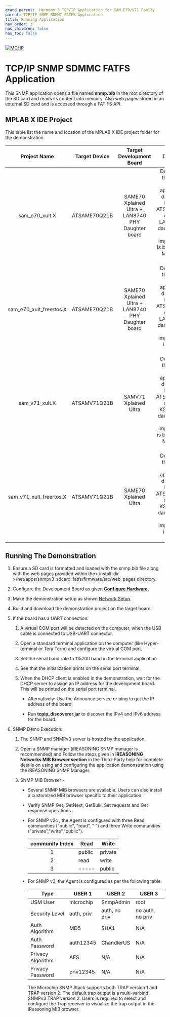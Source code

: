 ```yaml
---
grand_parent:  Harmony 3 TCP/IP Application for SAM E70/V71 Family
parent: TCP/IP SNMP SDMMC FATFS Application
title: Running Application
nav_order: 3
has_children: false
has_toc: false
---
```

[![MCHP](https://www.microchip.com/ResourcePackages/Microchip/assets/dist/images/logo.png)](https://www.microchip.com)

# TCP/IP SNMP SDMMC FATFS Application
This SNMP application opens a file named **snmp.bib** in the root directory of the SD card and reads its content into memory. Also web pages stored in an external SD card and is accessed through a FAT FS API.


## MPLAB X IDE Project
This table list the name and location of the MPLAB X IDE project folder for the demonstration.

|Project Name|  Target Device|  Target Development Board | Description  |
|:-------------:|:---------:|:---------:|:---------:|
|sam_e70_xult.X | ATSAME70Q21B | SAME70 Xplained Ultra + LAN8740 PHY Daughter board | Demonstrates the  SNMPv3 SDCARD application on development board with ATSAME70Q21B device and LAN8740 PHY daughter board. This implementation is based on Bare Metal ( non-RTOS).  |
|sam_e70_xult_freertos.X | ATSAME70Q21B | SAME70 Xplained Ultra + LAN8740 PHY Daughter board | Demonstrates the  SNMPv3 SDCARD application on development board with ATSAME70Q21B device and LAN8740 PHY daughter board. This implementation is based on Freertos.  |
|sam_v71_xult.X | ATSAMV71Q21B | SAMV71 Xplained Ultra | Demonstrates the  SNMPv3 SDCARD application on development board with ATSAMV71Q21B device and KSZ8061 PHY daughter board. This implementation is based on Bare Metal (non-RTOS).  |
|sam_v71_xult_freertos.X | ATSAMV71Q21B | SAME70 Xplained Ultra | Demonstrates the  SNMPv3 SDCARD application on development board with ATSAMV71Q21B device and KSZ8061 PHY daughter board. This implementation is based on Freertos.  |


## Running The Demonstration

1. Ensure a SD card is formatted and loaded with the snmp.bib file along with the web pages provided within the< install-dir >/net/apps/snmpv3_sdcard_fatfs/firmware/src/web_pages directory. 

2. Configure the Development Board as given  **[Configure Hardware](readme_hardware_configuration.md)**.

3. Make the demonstration setup as shown [Network Setup](../../readme.md).

4. Build and download the demonstration project on the target board.

5. If the board has a UART connection:

    1. A virtual COM port will be detected on the computer, when the USB cable is connected to USB-UART connector.

    2. Open a standard terminal application on the computer (like Hyper-terminal or Tera Term) and configure the virtual COM port.

    3. Set the serial baud rate to 115200 baud in the terminal application.

    4. See that the initialization prints on the serial port terminal.

    5. When the DHCP client is enabled in the demonstration, wait for the DHCP server to assign an IP address for the development board. This will be printed on the serial port terminal.

        * Alternatively: Use the Announce service or ping to get the IP address of the board.

        * Run **tcpip_discoverer.jar** to discover the IPv4 and IPv6 address for the board.

6. SNMP Demo Execution:

    1. The SNMP and SNMPv3 server is hosted by the application.

    2. Open a SNMP manager (iREASONING SNMP manager is recommended) and Follow the steps given in **iREASONING Networks MIB Browser section** in the Third-Party help for complete details on using and configuring the application demonstration using the iREASONING SNMP Manager.

    3. SNMP MIB Browser -
    
        - Several SNMP MIB browsers are available. Users can also install a customized MIB browser specific to their application.

        - Verify SNMP Get, GetNext, GetBulk, Set requests and Get response operations .

        - For SNMP v2c , the Agent is configured with three Read communities ("public", "read", " ") and three Write communities ("private","write","public").

            |community Index|  Read |  Write |
            |:-----: | ----- | ----- |
            |1 | public | private |
            |2 |  read|  write|
            |3 | ----- | public |

        - For SNMP v3, the Agent is configured as per the following table:

            |Type|  USER 1|  USER 2|  USER 3|
            | ----- | ----- | ----- | ----- |  
            |USM User | microchip | SnmpAdmin | root  |
            |Security Level|  auth, priv|  auth, no priv|  no auth, no priv  |
            |Auth Algorithm|  MD5 |  SHA1 | N/A  |
            |Auth Password  |auth12345 | ChandlerUS | N/A  |
            |Privacy Algorithm | AES  |N/A | N/A |
            |Privacy Password | priv12345 |  N/A | N/A  |

            The Microchip SNMP Stack supports both TRAP version 1 and TRAP version 2. The default trap output is a multi-varbind SNMPv3 TRAP version 2. Users is required to select and configure the Trap receiver to visualize the trap output in the iReasoning MIB browser.
